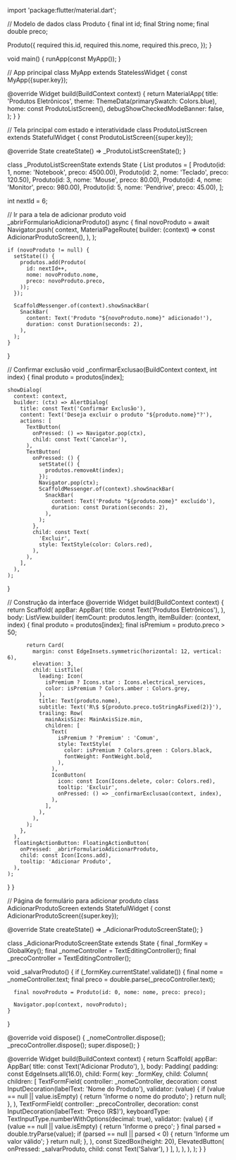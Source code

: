 import 'package:flutter/material.dart';

// Modelo de dados
class Produto {
  final int id;
  final String nome;
  final double preco;

  Produto({
    required this.id,
    required this.nome,
    required this.preco,
  });
}

void main() {
  runApp(const MyApp());
}

// App principal
class MyApp extends StatelessWidget {
  const MyApp({super.key});

  @override
  Widget build(BuildContext context) {
    return MaterialApp(
      title: 'Produtos Eletrônicos',
      theme: ThemeData(primarySwatch: Colors.blue),
      home: const ProdutoListScreen(),
      debugShowCheckedModeBanner: false,
    );
  }
}

// Tela principal com estado e interatividade
class ProdutoListScreen extends StatefulWidget {
  const ProdutoListScreen({super.key});

  @override
  State<ProdutoListScreen> createState() => _ProdutoListScreenState();
}

class _ProdutoListScreenState extends State<ProdutoListScreen> {
  List<Produto> produtos = [
    Produto(id: 1, nome: 'Notebook', preco: 4500.00),
    Produto(id: 2, nome: 'Teclado', preco: 120.50),
    Produto(id: 3, nome: 'Mouse', preco: 80.00),
    Produto(id: 4, nome: 'Monitor', preco: 980.00),
    Produto(id: 5, nome: 'Pendrive', preco: 45.00),
  ];

  int nextId = 6;

  // Ir para a tela de adicionar produto
  void _abrirFormularioAdicionarProduto() async {
    final novoProduto = await Navigator.push<Produto>(
      context,
      MaterialPageRoute(
        builder: (context) => const AdicionarProdutoScreen(),
      ),
    );

    if (novoProduto != null) {
      setState(() {
        produtos.add(Produto(
          id: nextId++,
          nome: novoProduto.nome,
          preco: novoProduto.preco,
        ));
      });

      ScaffoldMessenger.of(context).showSnackBar(
        SnackBar(
          content: Text('Produto "${novoProduto.nome}" adicionado!'),
          duration: const Duration(seconds: 2),
        ),
      );
    }
  }

  // Confirmar exclusão
  void _confirmarExclusao(BuildContext context, int index) {
    final produto = produtos[index];

    showDialog(
      context: context,
      builder: (ctx) => AlertDialog(
        title: const Text('Confirmar Exclusão'),
        content: Text('Deseja excluir o produto "${produto.nome}"?'),
        actions: [
          TextButton(
            onPressed: () => Navigator.pop(ctx),
            child: const Text('Cancelar'),
          ),
          TextButton(
            onPressed: () {
              setState(() {
                produtos.removeAt(index);
              });
              Navigator.pop(ctx);
              ScaffoldMessenger.of(context).showSnackBar(
                SnackBar(
                  content: Text('Produto "${produto.nome}" excluído'),
                  duration: const Duration(seconds: 2),
                ),
              );
            },
            child: const Text(
              'Excluir',
              style: TextStyle(color: Colors.red),
            ),
          ),
        ],
      ),
    );
  }

  // Construção da interface
  @override
  Widget build(BuildContext context) {
    return Scaffold(
      appBar: AppBar(
        title: const Text('Produtos Eletrônicos'),
      ),
      body: ListView.builder(
        itemCount: produtos.length,
        itemBuilder: (context, index) {
          final produto = produtos[index];
          final isPremium = produto.preco > 50;

          return Card(
            margin: const EdgeInsets.symmetric(horizontal: 12, vertical: 6),
            elevation: 3,
            child: ListTile(
              leading: Icon(
                isPremium ? Icons.star : Icons.electrical_services,
                color: isPremium ? Colors.amber : Colors.grey,
              ),
              title: Text(produto.nome),
              subtitle: Text('R\$ ${produto.preco.toStringAsFixed(2)}'),
              trailing: Row(
                mainAxisSize: MainAxisSize.min,
                children: [
                  Text(
                    isPremium ? 'Premium' : 'Comum',
                    style: TextStyle(
                      color: isPremium ? Colors.green : Colors.black,
                      fontWeight: FontWeight.bold,
                    ),
                  ),
                  IconButton(
                    icon: const Icon(Icons.delete, color: Colors.red),
                    tooltip: 'Excluir',
                    onPressed: () => _confirmarExclusao(context, index),
                  ),
                ],
              ),
            ),
          );
        },
      ),
      floatingActionButton: FloatingActionButton(
        onPressed: _abrirFormularioAdicionarProduto,
        child: const Icon(Icons.add),
        tooltip: 'Adicionar Produto',
      ),
    );
  }
}

// Página de formulário para adicionar produto
class AdicionarProdutoScreen extends StatefulWidget {
  const AdicionarProdutoScreen({super.key});

  @override
  State<AdicionarProdutoScreen> createState() =>
      _AdicionarProdutoScreenState();
}

class _AdicionarProdutoScreenState extends State<AdicionarProdutoScreen> {
  final _formKey = GlobalKey<FormState>();
  final _nomeController = TextEditingController();
  final _precoController = TextEditingController();

  void _salvarProduto() {
    if (_formKey.currentState!.validate()) {
      final nome = _nomeController.text;
      final preco = double.parse(_precoController.text);

      final novoProduto = Produto(id: 0, nome: nome, preco: preco);

      Navigator.pop(context, novoProduto);
    }
  }

  @override
  void dispose() {
    _nomeController.dispose();
    _precoController.dispose();
    super.dispose();
  }

  @override
  Widget build(BuildContext context) {
    return Scaffold(
      appBar: AppBar(
        title: const Text('Adicionar Produto'),
      ),
      body: Padding(
        padding: const EdgeInsets.all(16.0),
        child: Form(
          key: _formKey,
          child: Column(
            children: [
              TextFormField(
                controller: _nomeController,
                decoration: const InputDecoration(labelText: 'Nome do Produto'),
                validator: (value) {
                  if (value == null || value.isEmpty) {
                    return 'Informe o nome do produto';
                  }
                  return null;
                },
              ),
              TextFormField(
                controller: _precoController,
                decoration: const InputDecoration(labelText: 'Preço (R\$)'),
                keyboardType: TextInputType.numberWithOptions(decimal: true),
                validator: (value) {
                  if (value == null || value.isEmpty) {
                    return 'Informe o preço';
                  }
                  final parsed = double.tryParse(value);
                  if (parsed == null || parsed < 0) {
                    return 'Informe um valor válido';
                  }
                  return null;
                },
              ),
              const SizedBox(height: 20),
              ElevatedButton(
                onPressed: _salvarProduto,
                child: const Text('Salvar'),
              )
            ],
          ),
        ),
      ),
    );
  }
}

